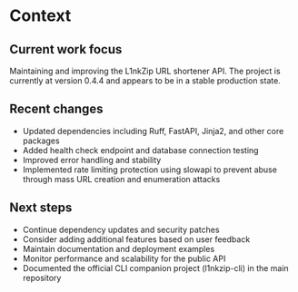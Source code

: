 # Context

## Current work focus
Maintaining and improving the L1nkZip URL shortener API. The project is currently at version 0.4.4 and appears to be in a stable production state.

## Recent changes
- Updated dependencies including Ruff, FastAPI, Jinja2, and other core packages
- Added health check endpoint and database connection testing
- Improved error handling and stability
- Implemented rate limiting protection using slowapi to prevent abuse through mass URL creation and enumeration attacks

## Next steps
- Continue dependency updates and security patches
- Consider adding additional features based on user feedback
- Maintain documentation and deployment examples
- Monitor performance and scalability for the public API
- Documented the official CLI companion project (l1nkzip-cli) in the main repository
